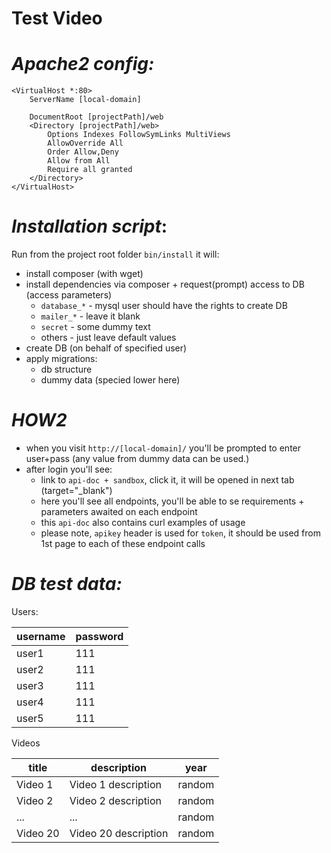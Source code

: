Test Video
========================

_Apache2 config:_
=
```
<VirtualHost *:80>
    ServerName [local-domain]

    DocumentRoot [projectPath]/web
    <Directory [projectPath]/web>
        Options Indexes FollowSymLinks MultiViews
        AllowOverride All
        Order Allow,Deny
        Allow from All
        Require all granted
    </Directory>
</VirtualHost>
```

_Installation script_:
=
Run from the project root folder `bin/install` it will:
* install composer (with wget)
* install dependencies via composer + request(prompt) access to DB (access parameters)
  * `database_*` - mysql user should have the rights to create DB
  * `mailer_*` - leave it blank
  * `secret` - some dummy text
  * others - just leave default values
* create DB (on behalf of specified user)
* apply migrations:
  * db structure
  * dummy data (specied lower here)
  
_HOW2_
=
* when you visit `http://[local-domain]/` you'll be prompted to enter user+pass (any value from dummy data can be used.)
* after login you'll see:
  * link to `api-doc + sandbox`, click it, it will be opened in next tab (target="_blank")
  * here you'll see all endpoints, you'll be able to se requirements + parameters awaited on each endpoint
  * this `api-doc` also contains curl examples of usage
  * please note, `apikey` header is used for `token`, it should be used from 1st page to each of these endpoint calls  
 
_DB test data:_
=

Users:

| username | password |
|----------|----------|
|user1     |111       |
|user2     |111       |
|user3     |111       |
|user4     |111       |
|user5     |111       |

Videos

| title    | description          | year   |
|----------|----------------------|--------|
|Video 1   | Video 1 description  | random |
|Video 2   | Video 2 description  | random |
|...       | ...                  | random |
|Video 20  | Video 20 description | random |
